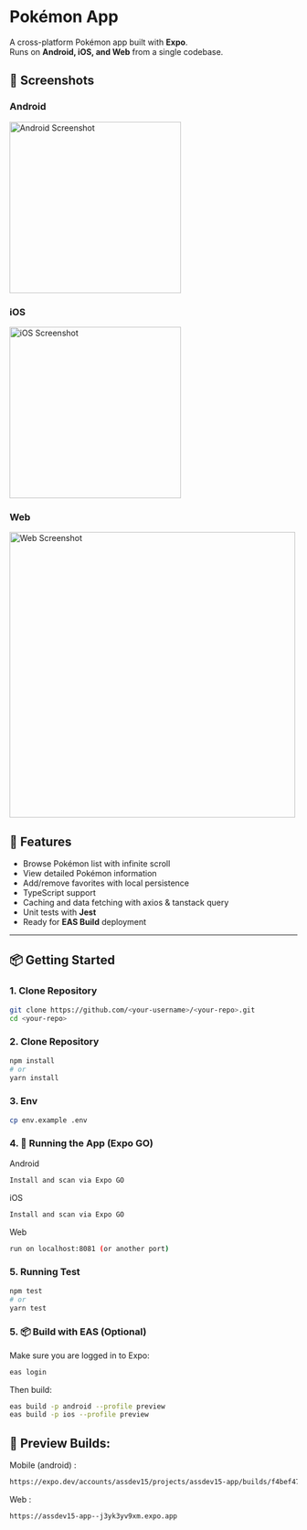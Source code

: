# Pokémon App

A cross-platform Pokémon app built with **Expo**.  
Runs on **Android, iOS, and Web** from a single codebase.

## 📸 Screenshots

### Android

<img src="./assets/screenshots/android.png" alt="Android Screenshot" width="300"/>

### iOS

<img src="./assets/screenshots/ios.png" alt="iOS Screenshot" width="300"/>

### Web

<img src="./assets/screenshots/web.png" alt="Web Screenshot" width="500"/>

## 🚀 Features

- Browse Pokémon list with infinite scroll
- View detailed Pokémon information
- Add/remove favorites with local persistence
- TypeScript support
- Caching and data fetching with axios & tanstack query
- Unit tests with **Jest**
- Ready for **EAS Build** deployment

---

## 📦 Getting Started

### 1. Clone Repository

```bash
git clone https://github.com/<your-username>/<your-repo>.git
cd <your-repo>
```

### 2. Clone Repository

```bash
npm install
# or
yarn install

```

### 3. Env

```bash
cp env.example .env

```

### 4. 📱 Running the App (Expo GO)

Android

```bash
Install and scan via Expo GO
```

iOS

```bash
Install and scan via Expo GO
```

Web

```bash
run on localhost:8081 (or another port)
```

### 5. Running Test

```bash
npm test
# or
yarn test

```

### 5. 📦 Build with EAS (Optional)

Make sure you are logged in to Expo:

```bash
eas login

```

Then build:

```bash
eas build -p android --profile preview
eas build -p ios --profile preview

```

## 🔗 Preview Builds:

Mobile (android) :

```bash
https://expo.dev/accounts/assdev15/projects/assdev15-app/builds/f4bef47e-96a2-4102-885d-cb301e2878ec
```

Web :

```bash
https://assdev15-app--j3yk3yv9xm.expo.app
```
